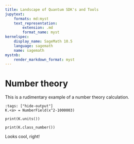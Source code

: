 ```yaml
---
title: Landscape of Quantum SDK's and Tools
jupytext:
    formats: md:myst
    text_representation:
        extension: .md
        format_name: myst
kernelspec:
    display_name: SageMath 10.5
    language: sagemath
    name: sagemath
mystnb:
    render_markdown_format: myst
---
```

# Number theory

This is a rudimentary example of a number theory calculation.


```{code-cell}
:tags: ["hide-output"]
K.<a> = NumberField(x^2-1000003)

print(K.units())

print(K.class_number())

```

Looks cool, right!
